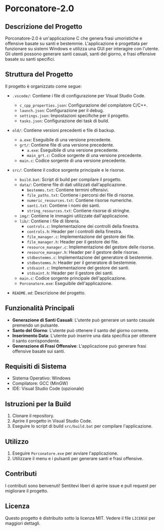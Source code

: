 # Porconatore-2.0

## Descrizione del Progetto

Porconatore-2.0 è un'applicazione C che genera frasi umoristiche e offensive basate su santi e bestemmie. L'applicazione è progettata per funzionare su sistemi Windows e utilizza una GUI per interagire con l'utente. Gli utenti possono generare santi casuali, santi del giorno, e frasi offensive basate su santi specifici.

## Struttura del Progetto

Il progetto è organizzato come segue:

- `.vscode/`: Contiene i file di configurazione per Visual Studio Code.
  - `c_cpp_properties.json`: Configurazione del compilatore C/C++.
  - `launch.json`: Configurazione per il debug.
  - `settings.json`: Impostazioni specifiche per il progetto.
  - `tasks.json`: Configurazione dei task di build.

- `old/`: Contiene versioni precedenti e file di backup.
  - `a.exe`: Eseguibile di una versione precedente.
  - `grt/`: Contiene file di una versione precedente.
    - `a.exe`: Eseguibile di una versione precedente.
    - `main_grt.c`: Codice sorgente di una versione precedente.
  - `main.c`: Codice sorgente di una versione precedente.

- `src/`: Contiene il codice sorgente principale e le risorse.
  - `build.bat`: Script di build per compilare il progetto.
  - `data/`: Contiene file di dati utilizzati dall'applicazione.
    - `bestemms.txt`: Contiene termini offensivi.
    - `file_paths.txt`: Contiene i percorsi dei file di risorse.
    - `numeric_resources.txt`: Contiene risorse numeriche.
    - `santi.txt`: Contiene i nomi dei santi.
    - `string_resources.txt`: Contiene risorse di stringhe.
  - `img/`: Contiene le immagini utilizzate dall'applicazione.
  - `lib/`: Contiene i file di libreria.
    - `controls.c`: Implementazione dei controlli della finestra.
    - `controls.h`: Header per i controlli della finestra.
    - `file_manager.c`: Implementazione del gestore dei file.
    - `file_manager.h`: Header per il gestore dei file.
    - `resource_manager.c`: Implementazione del gestore delle risorse.
    - `resource_manager.h`: Header per il gestore delle risorse.
    - `stdbestemms.c`: Implementazione del generatore di bestemmie.
    - `stdbestemms.h`: Header per il generatore di bestemmie.
    - `stdsaint.c`: Implementazione del gestore dei santi.
    - `stdsaint.h`: Header per il gestore dei santi.
  - `main.c`: Codice sorgente principale dell'applicazione.
  - `Porconatore.exe`: Eseguibile dell'applicazione.

- `README.md`: Descrizione del progetto.

## Funzionalità Principali

- **Generazione di Santi Casuali**: L'utente può generare un santo casuale premendo un pulsante.
- **Santo del Giorno**: L'utente può ottenere il santo del giorno corrente.
- **Inserimento Data**: L'utente può inserire una data specifica per ottenere il santo corrispondente.
- **Generazione di Frasi Offensive**: L'applicazione può generare frasi offensive basate sui santi.

## Requisiti di Sistema

- Sistema Operativo: Windows
- Compilatore: GCC (MinGW)
- IDE: Visual Studio Code (opzionale)

## Istruzioni per la Build

1. Clonare il repository.
2. Aprire il progetto in Visual Studio Code.
3. Eseguire lo script di build `src/build.bat` per compilare l'applicazione.

## Utilizzo

1. Eseguire `Porconatore.exe` per avviare l'applicazione.
2. Utilizzare il menu e i pulsanti per generare santi e frasi offensive.

## Contributi

I contributi sono benvenuti! Sentitevi liberi di aprire issue e pull request per migliorare il progetto.

## Licenza

Questo progetto è distribuito sotto la licenza MIT. Vedere il file `LICENSE` per maggiori dettagli.